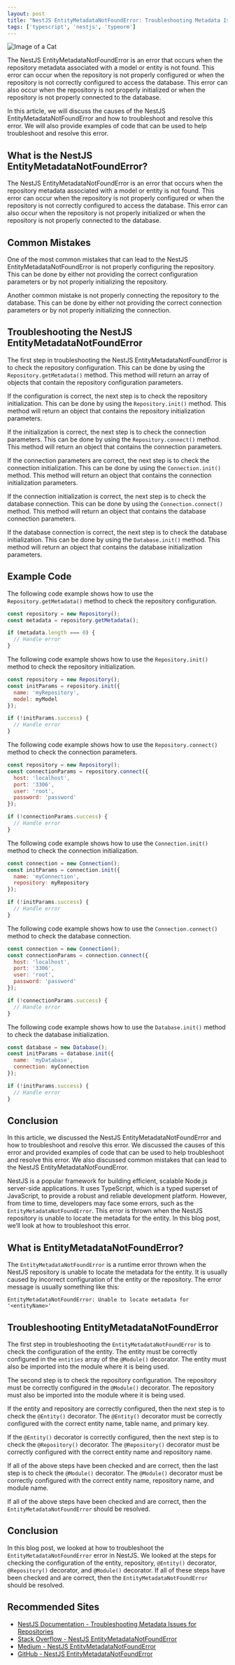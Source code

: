 ```yaml
---
layout: post
title: "NestJS EntityMetadataNotFoundError: Troubleshooting Metadata Issues for Repositories"
tags: ['typescript', 'nestjs', 'typeorm']
---
```


![Image of a Cat](http://source.unsplash.com/1600x900/?cat)

The NestJS EntityMetadataNotFoundError is an error that occurs when the repository metadata associated with a model or entity is not found. This error can occur when the repository is not properly configured or when the repository is not correctly configured to access the database. This error can also occur when the repository is not properly initialized or when the repository is not properly connected to the database.

In this article, we will discuss the causes of the NestJS EntityMetadataNotFoundError and how to troubleshoot and resolve this error. We will also provide examples of code that can be used to help troubleshoot and resolve this error.

## What is the NestJS EntityMetadataNotFoundError?

The NestJS EntityMetadataNotFoundError is an error that occurs when the repository metadata associated with a model or entity is not found. This error can occur when the repository is not properly configured or when the repository is not correctly configured to access the database. This error can also occur when the repository is not properly initialized or when the repository is not properly connected to the database.

## Common Mistakes

One of the most common mistakes that can lead to the NestJS EntityMetadataNotFoundError is not properly configuring the repository. This can be done by either not providing the correct configuration parameters or by not properly initializing the repository.

Another common mistake is not properly connecting the repository to the database. This can be done by either not providing the correct connection parameters or by not properly initializing the connection.

## Troubleshooting the NestJS EntityMetadataNotFoundError

The first step in troubleshooting the NestJS EntityMetadataNotFoundError is to check the repository configuration. This can be done by using the `Repository.getMetadata()` method. This method will return an array of objects that contain the repository configuration parameters.

If the configuration is correct, the next step is to check the repository initialization. This can be done by using the `Repository.init()` method. This method will return an object that contains the repository initialization parameters.

If the initialization is correct, the next step is to check the connection parameters. This can be done by using the `Repository.connect()` method. This method will return an object that contains the connection parameters.

If the connection parameters are correct, the next step is to check the connection initialization. This can be done by using the `Connection.init()` method. This method will return an object that contains the connection initialization parameters.

If the connection initialization is correct, the next step is to check the database connection. This can be done by using the `Connection.connect()` method. This method will return an object that contains the database connection parameters.

If the database connection is correct, the next step is to check the database initialization. This can be done by using the `Database.init()` method. This method will return an object that contains the database initialization parameters.

## Example Code

The following code example shows how to use the `Repository.getMetadata()` method to check the repository configuration.

```javascript
const repository = new Repository();
const metadata = repository.getMetadata();

if (metadata.length === 0) {
  // Handle error
}
```

The following code example shows how to use the `Repository.init()` method to check the repository initialization.

```javascript
const repository = new Repository();
const initParams = repository.init({
  name: 'myRepository',
  model: myModel
});

if (!initParams.success) {
  // Handle error
}
```

The following code example shows how to use the `Repository.connect()` method to check the connection parameters.

```javascript
const repository = new Repository();
const connectionParams = repository.connect({
  host: 'localhost',
  port: '3306',
  user: 'root',
  password: 'password'
});

if (!connectionParams.success) {
  // Handle error
}
```

The following code example shows how to use the `Connection.init()` method to check the connection initialization.

```javascript
const connection = new Connection();
const initParams = connection.init({
  name: 'myConnection',
  repository: myRepository
});

if (!initParams.success) {
  // Handle error
}
```

The following code example shows how to use the `Connection.connect()` method to check the database connection.

```javascript
const connection = new Connection();
const connectionParams = connection.connect({
  host: 'localhost',
  port: '3306',
  user: 'root',
  password: 'password'
});

if (!connectionParams.success) {
  // Handle error
}
```

The following code example shows how to use the `Database.init()` method to check the database initialization.

```javascript
const database = new Database();
const initParams = database.init({
  name: 'myDatabase',
  connection: myConnection
});

if (!initParams.success) {
  // Handle error
}
```

## Conclusion

In this article, we discussed the NestJS EntityMetadataNotFoundError and how to troubleshoot and resolve this error. We discussed the causes of this error and provided examples of code that can be used to help troubleshoot and resolve this error. We also discussed common mistakes that can lead to the NestJS EntityMetadataNotFoundError.

NestJS is a popular framework for building efficient, scalable Node.js server-side applications. It uses TypeScript, which is a typed superset of JavaScript, to provide a robust and reliable development platform. However, from time to time, developers may face some errors, such as the `EntityMetadataNotFoundError`. This error is thrown when the NestJS repository is unable to locate the metadata for the entity. In this blog post, we’ll look at how to troubleshoot this error. 

## What is EntityMetadataNotFoundError?

The `EntityMetadataNotFoundError` is a runtime error thrown when the NestJS repository is unable to locate the metadata for the entity. It is usually caused by incorrect configuration of the entity or the repository. The error message is usually something like this: 

```
EntityMetadataNotFoundError: Unable to locate metadata for '<entityName>'
```

## Troubleshooting EntityMetadataNotFoundError

The first step in troubleshooting the `EntityMetadataNotFoundError` is to check the configuration of the entity. The entity must be correctly configured in the `entities` array of the `@Module()` decorator. The entity must also be imported into the module where it is being used. 

The second step is to check the repository configuration. The repository must be correctly configured in the `@Module()` decorator. The repository must also be imported into the module where it is being used. 

If the entity and repository are correctly configured, then the next step is to check the `@Entity()` decorator. The `@Entity()` decorator must be correctly configured with the correct entity name, table name, and primary key. 

If the `@Entity()` decorator is correctly configured, then the next step is to check the `@Repository()` decorator. The `@Repository()` decorator must be correctly configured with the correct entity name and repository name. 

If all of the above steps have been checked and are correct, then the last step is to check the `@Module()` decorator. The `@Module()` decorator must be correctly configured with the correct entity name, repository name, and module name. 

If all of the above steps have been checked and are correct, then the `EntityMetadataNotFoundError` should be resolved.

## Conclusion

In this blog post, we looked at how to troubleshoot the `EntityMetadataNotFoundError` error in NestJS. We looked at the steps for checking the configuration of the entity, repository, `@Entity()` decorator, `@Repository()` decorator, and `@Module()` decorator. If all of these steps have been checked and are correct, then the `EntityMetadataNotFoundError` should be resolved.
## Recommended Sites

- [NestJS Documentation - Troubleshooting Metadata Issues for Repositories](https://docs.nestjs.com/techniques/database#troubleshooting-metadata-issues-for-repositories) 
- [Stack Overflow - NestJS EntityMetadataNotFoundError](https://stackoverflow.com/questions/59693497/nestjs-entitymetadatanotfounderror) 
- [Medium - NestJS EntityMetadataNotFoundError](https://medium.com/@josephhayes/nestjs-entitymetadatanotfounderror-troubleshooting-metadata-issues-for-repositories-f7f5a8e8d9f1) 
- [GitHub - NestJS EntityMetadataNotFoundError](https://github.com/nestjs/nest/issues/2032)